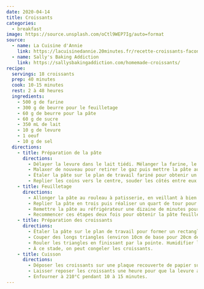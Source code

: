 ```yaml
---
date: 2020-04-14
title: Croissants
categories:
  - breakfast
image: https://source.unsplash.com/oCtl9WEP7Ig/auto=format
source:
  - name: La Cuisine d'Annie
    link: https://lacuisinedannie.20minutes.fr/recette-croissants-facon-boulangerie-355.html
  - name: Sally's Baking Addiction
    link: https://sallysbakingaddiction.com/homemade-croissants/
recipe:
  servings: 18 croissants
  prep: 40 minutes
  cook: 10-15 minutes
  rest: 2 à 48 heures
  ingredients:
    - 500 g de farine
    - 300 g de beurre pour le feuilletage
    - 60 g de beurre pour la pâte
    - 60 g de sucre
    - 350 mL de lait
    - 10 g de levure
    - 1 oeuf
    - 10 g de sel
  directions:
    - title: Préparation de la pâte
      directions:
        - Délayer la levure dans le lait tiédi. Mélanger la farine, le sucre, le beurre ramolli et le lait. Pétrir quelques minutes pour obtenir une pâte homogène. Laisser reposer une heure à température ambiante.
        - Malaxer de nouveau pour retirer le gaz puis mettre la pâte au réfrigérateur pendant au moins 30 minutes (jusqu'à 24h). Il faut refroidir la pâte pour éviter que le beurre fonde.
        - Étaler la pâte sur le plan de travail fariné pour obtenir un carré de 40cm x 40cm environ. Répartir le beurre au milieu du carré, en laissant quelques centimètres de marges.
        - Replier les coins vers le centre, souder les côtés entre eux en humidifiant les bords.
    - title: Feuilletage
      directions:
        - Allonger la pâte au rouleau à patisserie, en veillant à bien la fariner des deux côtés. Sans farine, la pâte risque d'accrocher au pland de travail et au rouleau, laissant le beurre découvert.
        - Replier la pâte en trois puis réaliser un quart de tour pour que la pliure soit sur le côté.
        - Remettre la pâte au réfrigérateur une dizaine de minutes pour s'assurer de ne pas laisser fondre le beurre.
        - Recommencer ces étapes deux fois pour obtenir la pâte feuilletée et laisser reposer au frais pendant au moins une heure (jusqu'à 24h).
    - title: Préparation des croissants
      directions:
        - Étaler la pâte sur le plan de travail pour former un rectangle de 40cm x 50cm environ. Couper en deux dans le sens de la longueur.
        - Couper des longs triangles (environ 10cm de base pour 20cm de hauteur) dans les deux morceaux de pâte.
        - Rouler les triangles en finissant par la pointe. Humidifier la pointe pour sceller les croissants.
        - À ce stade, on peut congeler les croissants.
    - title: Cuisson
      directions:
        - Déposer les croissants sur une plaque recouverte de papier sulfurisé. S'ils sortent du congélateur, il faut les laisser décongeler quelques heures.
        - Laisser reposer les croissants une heure pour que la levure agisse. On peut les enduire de jaune d'oeuf dilué avec un peu d'eau pour les rendre brillants.
        - Enfourner à 210°C pendant 10 à 15 minutes.
---
```

